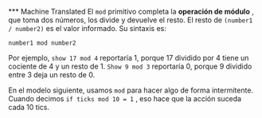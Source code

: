﻿*** Machine Translated
El `mod` primitivo completa la **operación de módulo** , que toma dos números, los divide y devuelve el resto. El resto de `(number1 / number2)` es el valor informado. Su sintaxis es:

``` number1 mod number2 ```

Por ejemplo, `show 17 mod 4` reportaría 1, porque 17 dividido por 4 tiene un cociente de 4 y un resto de 1. `Show 9 mod 3` reportaría 0, porque 9 dividido entre 3 deja un resto de 0.

En el modelo siguiente, usamos `mod` para hacer algo de forma intermitente. Cuando decimos `if ticks mod 10 = 1` , eso hace que la acción suceda cada 10 tics.